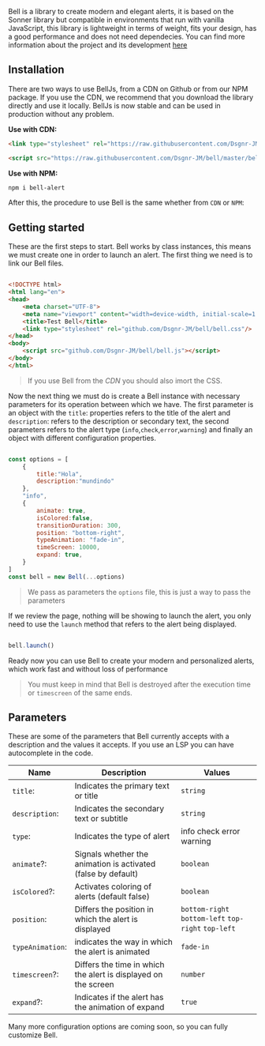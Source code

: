 Bell is a library to create modern and elegant alerts, it is based on the Sonner library but compatible in environments that run with vanilla JavaScript, this library is lightweight in terms of weight, fits your design, has a good performance and does not need dependecies. You can find more information about the project and its development [here](https://github.com/Dsgnr-JM/bell)

## Installation

There are two ways to use BellJs, from a CDN on Github or from our NPM package. If you use the CDN, we recommend that you download the library directly and use it locally. BellJs is now stable and can be used in production without any problem.

**Use with CDN:**

```html
<link type="stylesheet" rel="https://raw.githubusercontent.com/Dsgnr-JM/bell/master/bell.css"/>

<script src="https://raw.githubusercontent.com/Dsgnr-JM/bell/master/bell.js"></script>
```

**Use with NPM:**

```bash
npm i bell-alert
```

After this, the procedure to use Bell is the same whether from `CDN` or `NPM`:

## Getting started

These are the first steps to start. Bell works by class instances, this means we must create one in order to launch an alert. The first thing we need is to link our Bell files.

```html

<!DOCTYPE html>
<html lang="en">
<head>
    <meta charset="UTF-8">
    <meta name="viewport" content="width=device-width, initial-scale=1.0">
    <title>Test Bell</title>
    <link type="stylesheet" rel="github.com/Dsgnr-JM/bell/bell.css"/>
</head>
<body>
    <script src="github.com/Dsgnr-JM/bell/bell.js"></script>
</body>
</html>

```

> If you use Bell from the *CDN* you should also imort the CSS.

Now the next thing we must do is create a Bell instance with necessary parameters for its operation between which we have. The first parameter is an object with the `title`: properties refers to the title of the alert and `description`: refers to the description or secondary text, the second parameters refers to the alert type (`info`,`check`,`error`,`warning`) and finally an object with different configuration properties.

```js

const options = [
    {
        title:"Hola",
        description:"mundindo"
    },
    "info",
    {
        animate: true,
        isColored:false,
        transitionDuration: 300,
        position: "bottom-right",
        typeAnimation: "fade-in",
        timeScreen: 10000,
        expand: true,
    }
]
const bell = new Bell(...options)


```

> We pass as parameters the `options` file, this is just a way to pass the parameters

If we review the page, nothing will be showing to launch the alert, you only need to use the `launch` method that refers to the alert being displayed.


```js

bell.launch()

```
Ready now you can use Bell to create your modern and personalized alerts, which work fast and without loss of performance

> You must keep in mind that Bell is destroyed after the execution time or `timescreen` of the same ends.

## Parameters

These are some of the parameters that Bell currently accepts with a description and the values it accepts. If you use an LSP you can have autocomplete in the code.

|Name|Description|Values|
|---|---|---|
|`title`:|Indicates the primary text or title|`string`|
|`description`:|Indicates the secondary text or subtitle|`string`|
|`type`:|Indicates the type of alert| info check error warning |
|`animate`?:|Signals whether the animation is activated (false by default)|`boolean`|
|`isColored`?:|Activates coloring of alerts (default false)|`boolean`|
|`position`:|Differs the position in which the alert is displayed|`bottom-right` `bottom-left` `top-right` `top-left`|
|`typeAnimation`:|indicates the way in which the alert is animated|`fade-in`|
|`timescreen`?:|Differs the time in which the alert is displayed on the screen|`number`|
|`expand`?:|Indicates if the alert has the animation of expand|`true`|

Many more configuration options are coming soon, so you can fully customize Bell.
